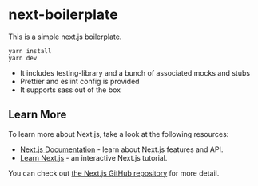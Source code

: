 # next-boilerplate

This is a simple next.js boilerplate.

```
yarn install
yarn dev
```

- It includes testing-library and a bunch of associated mocks and stubs
- Prettier and eslint config is provided
- It supports sass out of the box

## Learn More

To learn more about Next.js, take a look at the following resources:

- [Next.js Documentation](https://nextjs.org/docs) - learn about Next.js features and API.
- [Learn Next.js](https://nextjs.org/learn) - an interactive Next.js tutorial.

You can check out [the Next.js GitHub repository](https://github.com/vercel/next.js/) for more detail.

